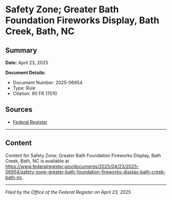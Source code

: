 # Safety Zone; Greater Bath Foundation Fireworks Display, Bath Creek, Bath, NC

## Summary

**Date:** April 23, 2025

**Document Details:**
- Document Number: 2025-06954
- Type: Rule
- Citation: 90 FR 17010

## Sources
- [Federal Register](https://www.federalregister.gov/documents/2025/04/23/2025-06954/safety-zone-greater-bath-foundation-fireworks-display-bath-creek-bath-nc)

---

## Content

Content for Safety Zone; Greater Bath Foundation Fireworks Display, Bath Creek, Bath, NC is available at https://www.federalregister.gov/documents/2025/04/23/2025-06954/safety-zone-greater-bath-foundation-fireworks-display-bath-creek-bath-nc.

---

*Filed by the Office of the Federal Register on April 23, 2025*
